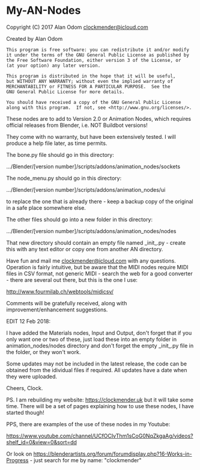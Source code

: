 # My-AN-Nodes

Copyright (C) 2017 Alan Odom
clockmender@icloud.com

Created by Alan Odom

    This program is free software: you can redistribute it and/or modify
    it under the terms of the GNU General Public License as published by
    the Free Software Foundation, either version 3 of the License, or
    (at your option) any later version.

    This program is distributed in the hope that it will be useful,
    but WITHOUT ANY WARRANTY; without even the implied warranty of
    MERCHANTABILITY or FITNESS FOR A PARTICULAR PURPOSE.  See the
    GNU General Public License for more details.

    You should have received a copy of the GNU General Public License
    along with this program.  If not, see <http://www.gnu.org/licenses/>.
    

These nodes are to add to Version 2.0 or Animation Nodes, which requires official releases from Blender, i.e. NOT Buildbot versions!

They come with no warranty, but have been extensively tested. I will produce a help file later, as time permits.

The bone.py file should go in this directory:

.../Blender/[version number]/scripts/addons/animation_nodes/sockets

The node_menu.py should go in this directory:

.../Blender/[version number]/scripts/addons/animation_nodes/ui

to replace the one that is already there - keep a backup copy of the original in a safe place somewhere else.

The other files should go into a new folder in this directory:

.../Blender/[version number]/scripts/addons/animation_nodes/nodes

That new directory should contain an empty file named \_init_\.py - create this with any text editor or copy one from another AN directory.

Have fun and mail me clockmender@icloud.com with any questions. Operation is fairly intuitive, but be aware that the MIDI nodes require MIDI files in CSV format, not generic MIDI - search the web for a good converter - there are several out there, but this is the one I use:

http://www.fourmilab.ch/webtools/midicsv/

Comments will be gratefully received, along with improvement/enhancement suggestions.

EDIT 12 Feb 2018:

I have added the Materials nodes, Input and Output, don't forget that if you only want one or two of these, just load these into an empty folder in animation_nodes/nodes directory and don't forget the empty \_init_\.py file in the folder, or they won't work.

Some updates may not be included in the latest release, the code can be obtained from the idividual files if required. All updates have a date when they were uploaded.

Cheers, Clock.

PS. I am rebuilding my website: https://clockmender.uk but it will take some time. There will be a set of pages explaining how to use these nodes, I have started though!

PPS, there are examples of the use of these nodes in my Youtube:

https://www.youtube.com/channel/UCfOCIvThm1sCoG0NqZkgaAg/videos?shelf_id=0&view=0&sort=dd

Or look on https://blenderartists.org/forum/forumdisplay.php?16-Works-in-Progress - just search for me by name: "clockmender"
